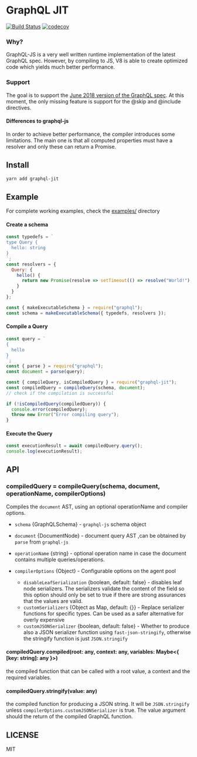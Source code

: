 # GraphQL JIT

[![Build Status](https://travis-ci.org/ruiaraujo/graphql-jit.svg?branch=master)](https://travis-ci.org/ruiaraujo/graphql-jit)
[![codecov](https://codecov.io/gh/ruiaraujo/graphql-jit/branch/master/graph/badge.svg)](https://codecov.io/gh/ruiaraujo/graphql-jit)

### Why?

GraphQL-JS is a very well written runtime implementation of the latest GraphQL spec. However, by compiling to JS, V8 is able to create optimized
code which yields much better performance.

### Support

The goal is to support the [June 2018 version of the GraphQL spec](https://facebook.github.io/graphql/June2018/). At this moment,
the only missing feature is support for the @skip and @include directives.

#### Differences to graphql-js

In order to achieve better performance, the compiler introduces some limitations.
The main one is that all computed properties must have a resolver and only these can return a Promise.

## Install

```sh
yarn add graphql-jit
```

## Example

For complete working examples, check the [examples/](examples) directory

#### Create a schema

```js
const typedefs = `
type Query {
  hello: string
}
`;
const resolvers = {
  Query: {
    hello() {
      return new Promise(resolve => setTimeout(() => resolve("World!"), 200));
    }
  }
};

const { makeExecutableSchema } = require("graphql");
const schema = makeExecutableSchema({ typedefs, resolvers });
```

#### Compile a Query

```js
const query = `
{
  hello
}
`;
const { parse } = require("graphql");
const document = parse(query);

const { compileQuery, isCompiledQuery } = require("graphql-jit");
const compiledQuery = compileQuery(schema, document);
// check if the compilation is successful

if (!isCompiledQuery(compiledQuery)) {
  console.error(compiledQuery);
  throw new Error("Error compiling query");
}
```

#### Execute the Query

```js
const executionResult = await compiledQuery.query();
console.log(executionResult);
```

## API

### compiledQuery = compileQuery(schema, document, operationName, compilerOptions)

Compiles the `document` AST, using an optional operationName and compiler options.

- `schema` {GraphQLSchema} - `graphql-js` schema object
- `document` {DocumentNode} - document query AST ,can be obtained by `parse` from `graphql-js`
- `operationName` {string} - optional operation name in case the document contains multiple queries/operations.
- `compilerOptions` {Object} - Configurable options on the agent pool

  - `disableLeafSerialization` {boolean, default: false} - disables leaf node serializers. The serializers validate the content of the field
    so this option should only be set to true if there are strong assurances that the values are valid.
  - `customSerializers` {Object as Map, default: {}} - Replace serializer functions for specific types. Can be used as a safer alternative
    for overly expensive
  - `customJSONSerializer` {boolean, default: false} - Whether to produce also a JSON serializer function using `fast-json-stringify`,
    otherwise the stringify function is just `JSON.stringify`

#### compiledQuery.compiled(root: any, context: any, variables: Maybe<{ [key: string]: any }>)

the compiled function that can be called with a root value, a context and the required variables.

#### compiledQuery.stringify(value: any)

the compiled function for producing a JSON string. It will be `JSON.stringify` unless `compilerOptions.customJSONSerializer` is true.
The value argument should the return of the compiled GraphQL function.

## LICENSE

MIT
